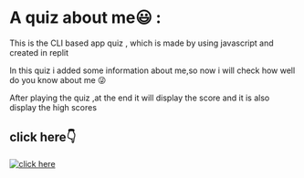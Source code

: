 
# A quiz about me😃 :

This is the CLI based app quiz , which is made by using javascript and created in replit

In this quiz i added some information about me,so now i will check  how well do you know about me 😜
 
After playing the quiz ,at the end it will display the score and it is also display the high scores


## click here👇
[![click here](https://img.shields.io/badge/click-here?style=for-the-badge&logo=ko-fi&logoColor=white)](https://replit.com/@faizan119/mark-1/)

